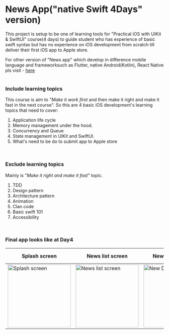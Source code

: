 # News App("native Swift 4Days" version)

This project is setup to be one of learning tools for "Practical iOS with UIKit & SwiftUI" course(4 days) to guide student who has experience of basic swift syntax but has no experience on iOS development from scratch till deliver their first iOS app to Apple store.

For other version of "News app" which develop in difference mobile language and frameworksuch as Flutter, native Android(Kotlin), React Native pls visit - [here]( https://github.com/ssuntro/news_app_flutter)   
<br />

### Include learning topics
This course is aim to "*Make it work first* and then make it right and make it fast in the next course". So this are 4 basic iOS development's learning topics that need to cover:
1. Application life cycle
1. Memory management under the hood.
1. Concurrency and Queue
1. State management in UIKit and SwiftUI.
4. What's need to be do to submit app to Apple store
<br />


### Exclude learning topics
Mainly is "*Make it right and make it fast*" topic.
1. TDD 
1. Design pattern
1. Architecture pattern
1. Animation
1. Clan code
1. Basic swift 101
1. Accessibility
<br />

### Final app looks like at Day4

| Splash screen | News list screen | New Detail screen | Add calendar event screen | Signup screen(SwiftUI) |
| ----------- | ----------- | ----------- | ----------- | ----------- |
| <img width="200" alt="Splash screen" src="https://user-images.githubusercontent.com/17498546/210164540-e17fbd34-88ef-431e-af72-2d800e01f498.png"> | <img width="200" alt="News list screen" src="https://user-images.githubusercontent.com/17498546/210164543-cdc07757-53a7-4fc0-a24f-54d89027ecd1.png"> | <img width="200" alt="New Detail screen" src="https://user-images.githubusercontent.com/17498546/210164549-8495078d-2365-4a46-8323-1f59c57a8b40.png"> | <img width="200" alt="Add calendar event screen" src="https://user-images.githubusercontent.com/17498546/210164551-510816b1-7330-483b-b543-6180e6b2d994.png"> | <img width="200" alt="Signup screen(SwiftUI)" src="https://user-images.githubusercontent.com/17498546/210164553-ef036182-663a-4d76-bac1-e4ff7c40cad5.png"> |



